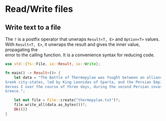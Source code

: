 # Read/Write files 


## Write text to a file 

The `?` is a postfix operator that unwraps `Result<T, E>` and `Option<T>` values.  
With `Result<T, E>`, it unwraps the result and gives the inner value, propagating the  
error to the calling function. It is a convenience syntax for reducing code.  

```rust
use std::{fs::File, io::Result, io::Write};

fn main() -> Result<()> {
    let data = "The Battle of Thermopylae was fought between an alliance of
Greek city-states, led by King Leonidas of Sparta, and the Persian Empire of
Xerxes I over the course of three days, during the second Persian invasion of
Greece.";

    let mut file = File::create("thermopylae.txt")?;
    file.write_all(data.as_bytes())?;
    Ok(())
}
```
